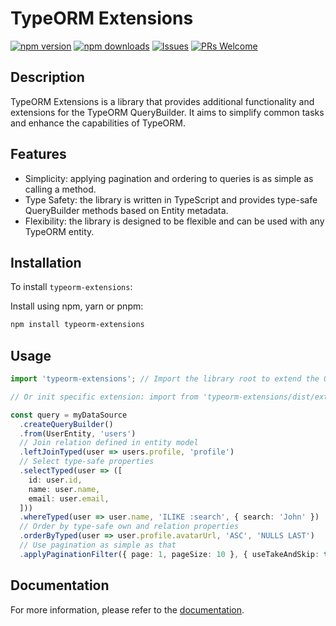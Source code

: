 # TypeORM Extensions

[![npm version](https://badge.fury.io/js/typeorm-extensions.svg)](https://badge.fury.io/js/typeorm-extensions)
[![npm downloads](https://img.shields.io/npm/dm/typeorm-extensions)](https://www.npmjs.com/package/typeorm-extensions)
[![Issues](https://img.shields.io/github/issues-raw/koenigstag/typeorm-extensions.svg?maxAge=25000)](https://github.com/koenigstag/typeorm-extensions/issues)
[![PRs Welcome](https://img.shields.io/badge/PRs-welcome-brightgreen.svg?style=flat-square)](https://github.com/koenigstag/typeorm-extensions/pulls)

## Description

TypeORM Extensions is a library that provides additional functionality and extensions for the TypeORM QueryBuilder. It aims to simplify common tasks and enhance the capabilities of TypeORM.

## Features

- Simplicity: applying pagination and ordering to queries is as simple as calling a method.
- Type Safety: the library is written in TypeScript and provides type-safe QueryBuilder methods based on Entity  metadata.
- Flexibility: the library is designed to be flexible and can be used with any TypeORM entity.

## Installation

To install `typeorm-extensions`:

Install using npm, yarn or pnpm:
```bash
npm install typeorm-extensions
```

## Usage

```typescript
import 'typeorm-extensions'; // Import the library root to extend the QueryBuilder with all extensions

// Or init specific extension: import from 'typeorm-extensions/dist/extensions/pagination.extension';

const query = myDataSource
  .createQueryBuilder()
  .from(UserEntity, 'users')
  // Join relation defined in entity model
  .leftJoinTyped(user => users.profile, 'profile')
  // Select type-safe properties
  .selectTyped(user => ([
    id: user.id,
    name: user.name,
    email: user.email,
  ]))
  .whereTyped(user => user.name, 'ILIKE :search', { search: 'John' })
  // Order by type-safe own and relation properties
  .orderByTyped(user => user.profile.avatarUrl, 'ASC', 'NULLS LAST')
  // Use pagination as simple as that
  .applyPaginationFilter({ page: 1, pageSize: 10 }, { useTakeAndSkip: true });
```

## Documentation

For more information, please refer to the [documentation](https://koenigstag.github.io/typeorm-extensions).
